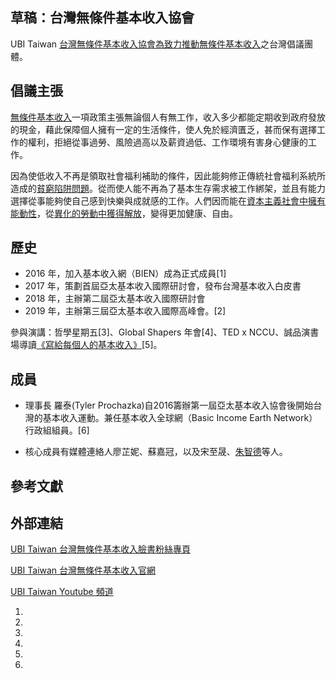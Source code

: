 ## 草稿：台灣無條件基本收入協會

UBI Taiwan [台灣無條件基本收入協會為致力推動](https://zh.wikipedia.org/wiki/台灣無條件基本收入協會 "wikilink")[無條件基本收入](../Page/無條件基本收入.md "wikilink")之台灣倡議團體。

## 倡議主張

[無條件基本收入](../Page/無條件基本收入.md "wikilink")一項政策主張無論個人有無工作，收入多少都能定期收到政府發放的現金，藉此保障個人擁有一定的生活條件，使人免於經濟匱乏，甚而保有選擇工作的權利，拒絕從事過勞、風險過高以及薪資過低、工作環境有害身心健康的工作。

因為使低收入不再是領取社會福利補助的條件，因此能夠修正傳統社會福利系統所造成的[貧窮陷阱問題](https://zh.wikipedia.org/wiki/Welfare_trap "wikilink")。從而使人能不再為了基本生存需求被工作綁架，並且有能力選擇從事能夠使自己感到快樂與成就感的工作。人們因而能在[資本主義社會中擁有能動性](https://zh.wikipedia.org/wiki/資本主義 "wikilink")，從[異化的勞動中獲得解放](https://zh.wikipedia.org/wiki/異化_\(消歧義\) "wikilink")，變得更加健康、自由。

## 歷史

  - 2016 年，加入基本收入網（BIEN）成為正式成員\[1\]
  - 2017 年，策劃首屆亞太基本收入國際研討會，發布台灣基本收入白皮書
  - 2018 年，主辦第二屆亞太基本收入國際研討會
  - 2019 年，主辦第三屆亞太基本收入國際高峰會。\[2\]

參與演講：哲學星期五\[3\]、Global Shapers 年會\[4\]、TED x NCCU、誠品演書場導讀[《寫給每個人的基本收入》](https://zh.wikipedia.org/wiki/《寫給每個人的基本收入》 "wikilink")\[5\]。

## 成員

  - 理事長 羅泰(Tyler Prochazka)自2016籌辦第一屆亞太基本收入協會後開始台灣的基本收入運動。兼任基本收入全球網（Basic Income Earth Network）行政組組員。\[6\]

<!-- end list -->

  - 核心成員有媒體連絡人廖芷妮、蘇嘉冠，以及宋至晟、[朱智德](../Page/朱智德.md "wikilink")等人。

## 參考文獻

<references responsive="" />

## 外部連結

[UBI Taiwan 台灣無條件基本收入臉書粉絲專頁](https://www.facebook.com/pg/TaiwanUBI/about/?ref=page_internal)

[UBI Taiwan 台灣無條件基本收入官網](http://ubitaiwan.org/zh/about/)

[UBI Taiwan Youtube 頻道](https://www.youtube.com/channel/UCl3SwI6ermKtaT8mLkd6Ivw)

1.
2.
3.
4.
5.
6.